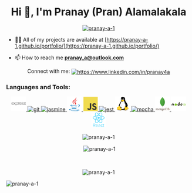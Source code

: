 <!-- [![MasterHead](/header.png)](https://github.com/Pranay-a-1)


<h3 align="left" >Connect with me:</h3>
<p align="left">
<a href="https://www.linkedin.com/in/pranay4a" target="blank"><img align="center" src="https://cdn.jsdelivr.net/npm/simple-icons@3.0.1/icons/linkedin.svg" alt="" height="30" width="40" /></a>
<a href="mailto:pranay_a@outlook.com" target="blank"><img align="center" src="https://cdn.jsdelivr.net/npm/simple-icons@3.0.1/icons/mail-dot-ru.svg" alt="" height="30" width="40" /></a>
</p>




#### :computer: Programming languages and tools: 
<p>
	<img width="50%" align="right" src="https://github-readme-stats.vercel.app/api?username=Pranay-a-1&show_icons=true&hide_border=true&hide=stars,issues" />

<code><img width="10%" src="https://www.vectorlogo.zone/logos/java/java-ar21.svg"></code>
<code><img width="10%" src="https://www.vectorlogo.zone/logos/javascript/javascript-ar21.svg"></code>
<code><img width="8%" src="https://www.vectorlogo.zone/logos/nodejs/nodejs-ar21.svg"></code>
<br />
<code><img width="10%" src="https://www.vectorlogo.zone/logos/w3_html5/w3_html5-ar21.svg"></code>
<code><img width="10%" src="https://www.vectorlogo.zone/logos/w3_css/w3_css-ar21.svg"></code>
<code><img width="10%" src="https://www.vectorlogo.zone/logos/mongodb/mongodb-ar21.svg"></code>
<br />
<code><img width="10%" src="https://www.vectorlogo.zone/logos/reactjs/reactjs-ar21.svg"></code>
<code><img width="10%" src="https://www.vectorlogo.zone/logos/expressjs/expressjs-ar21.svg"></code>
<code><img width="10%" src="https://www.vectorlogo.zone/logos/git-scm/git-scm-ar21.svg"></code>
</p>

[![GitHub Streak](https://github-readme-streak-stats.herokuapp.com/?user=Pranay-a-1)](https://git.io/streak-stats)


![](https://komarev.com/ghpvc/?username=Pranay-a-1) -->

<!--  //////////////////////////////////////////////////////////////////////////////////////////////////////////////////////////////////////////////////////////////-->

<h1 align="center">Hi 👋, I'm Pranay (Pran) Alamalakala</h1>

<p align="center"> <a href="https://github.com/ryo-ma/github-profile-trophy"><img src="https://github-profile-trophy.vercel.app/?username=pranay-a-1&rank=-C,-B,&row=1&column=1" alt="pranay-a-1" /></a></p>

- 👨‍💻 All of my projects are available at [https://pranay-a-1.github.io/portfolio/](https://pranay-a-1.github.io/portfolio/)

- 📫 How to reach me **pranay_a@outlook.com**

<!-- <div display="inline-block"><span> -->
<!-- 	<h3 align="center" display="inline-block">Connect with me:</h3></span> -->
<!--  <p align="center" display="inline-block"> -->
<!-- <span><a href="https://www.linkedin.com/in/pranay4a" target="blank"><img align="center" src="https://raw.githubusercontent.com/rahuldkjain/github-profile-readme-generator/master/src/images/icons/Social/linked-in-alt.svg" alt="https://www.linkedin.com/in/pranay4a" height="30" width="40" /></a> -->
<!-- 	</span>< /div> -->
	
<p align="center"><span font-size="11px" font-weight="bolder">Connect with me:  </span><a href="https://www.linkedin.com/in/pranay4a" target="blank"><img align="center" src="https://raw.githubusercontent.com/rahuldkjain/github-profile-readme-generator/master/src/images/icons/Social/linked-in-alt.svg" alt="https://www.linkedin.com/in/pranay4a" height="30" width="40" /></a></p>

<h3 align="left">Languages and Tools:</h3>
<p align="center"> <a href="https://expressjs.com" target="_blank" rel="noreferrer"> <img src="https://raw.githubusercontent.com/devicons/devicon/master/icons/express/express-original-wordmark.svg" alt="express" width="40" height="40"/> </a> <a href="https://git-scm.com/" target="_blank" rel="noreferrer"> <img src="https://www.vectorlogo.zone/logos/git-scm/git-scm-icon.svg" alt="git" width="40" height="40"/> </a> <a href="https://jasmine.github.io/" target="_blank" rel="noreferrer"> <img src="https://www.vectorlogo.zone/logos/jasmine/jasmine-icon.svg" alt="jasmine" width="40" height="40"/> </a> <a href="https://www.java.com" target="_blank" rel="noreferrer"> <img src="https://raw.githubusercontent.com/devicons/devicon/master/icons/java/java-original.svg" alt="java" width="40" height="40"/> </a> <a href="https://developer.mozilla.org/en-US/docs/Web/JavaScript" target="_blank" rel="noreferrer"> <img src="https://raw.githubusercontent.com/devicons/devicon/master/icons/javascript/javascript-original.svg" alt="javascript" width="40" height="40"/> </a> <a href="https://jestjs.io" target="_blank" rel="noreferrer"> <img src="https://www.vectorlogo.zone/logos/jestjsio/jestjsio-icon.svg" alt="jest" width="40" height="40"/> </a> <a href="https://www.linux.org/" target="_blank" rel="noreferrer"> <img src="https://raw.githubusercontent.com/devicons/devicon/master/icons/linux/linux-original.svg" alt="linux" width="40" height="40"/> </a> <a href="https://mochajs.org" target="_blank" rel="noreferrer"> <img src="https://www.vectorlogo.zone/logos/mochajs/mochajs-icon.svg" alt="mocha" width="40" height="40"/> </a> <a href="https://www.mongodb.com/" target="_blank" rel="noreferrer"> <img src="https://raw.githubusercontent.com/devicons/devicon/master/icons/mongodb/mongodb-original-wordmark.svg" alt="mongodb" width="40" height="40"/> </a> <a href="https://nodejs.org" target="_blank" rel="noreferrer"> <img src="https://raw.githubusercontent.com/devicons/devicon/master/icons/nodejs/nodejs-original-wordmark.svg" alt="nodejs" width="40" height="40"/> </a> <a href="https://reactjs.org/" target="_blank" rel="noreferrer"> <img src="https://raw.githubusercontent.com/devicons/devicon/master/icons/react/react-original-wordmark.svg" alt="react" width="40" height="40"/> </a> </p>

<p align="center"><img align="center" src="https://github-readme-stats.vercel.app/api/top-langs?username=pranay-a-1&show_icons=true&locale=en&layout=compact" alt="pranay-a-1" /></p>

<p align="center">&nbsp;<img align="center" src="https://github-readme-stats.vercel.app/api?username=pranay-a-1&show_icons=true&locale=en&hide=stars,issues" alt="pranay-a-1" /></p>
</br>
<p align="center"><img align="center" src="https://github-readme-streak-stats.herokuapp.com/?user=pranay-a-1&" alt="pranay-a-1" /></p>

<p align="left"> <img src="https://komarev.com/ghpvc/?username=pranay-a-1&label=Profile%20views&color=0e75b6&style=flat" alt="pranay-a-1" /> </p>

<!--  ////////////////////////////////////////////////////////////////////////////////////////////////////////////////////////////////////////////////////////////////////////////-->

<!--
### Hi there 👋
**Pranay-a-1/Pranay-a-1** is a ✨ _special_ ✨ repository because its `README.md` (this file) appears on your GitHub profile.

Here are some ideas to get you started:

- 🔭 I’m currently working on ...
- 🌱 I’m currently learning ...
- 👯 I’m looking to collaborate on ...
- 🤔 I’m looking for help with ...
- 💬 Ask me about ...
- 📫 How to reach me: ...
- 😄 Pronouns: ...
- ⚡ Fun fact: ...
-->
